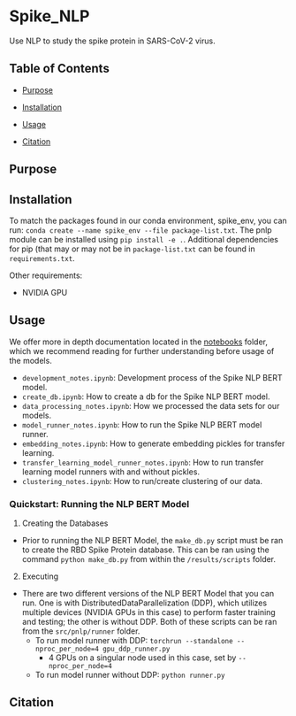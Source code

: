 # Spike_NLP
Use NLP to study the spike protein in SARS-CoV-2 virus.

## Table of Contents
* [Purpose](https://github.com/hubin-keio/Spike_NLP?tab=readme-ov-file#purpose)

* [Installation](https://github.com/hubin-keio/Spike_NLP?tab=readme-ov-file#installation)

* [Usage](https://github.com/hubin-keio/Spike_NLP?tab=readme-ov-file#usage)

* [Citation](https://github.com/hubin-keio/Spike_NLP?tab=readme-ov-file#citation)

## Purpose


## Installation 
To match the packages found in our conda environment, spike_env, you can run: `conda create --name spike_env --file package-list.txt`. The pnlp module can be installed using `pip install -e .`. Additional dependencies for pip (that may or may not be in `package-list.txt` can be found in `requirements.txt`.

Other requirements:
- NVIDIA GPU

## Usage
We offer more in depth documentation located in the [notebooks](https://github.com/hubin-keio/Spike_NLP/tree/master/notebooks) folder, which we recommend reading for further understanding before usage of the models. 
- `development_notes.ipynb`: Development process of the Spike NLP BERT model.
- `create_db.ipynb`: How to create a db for the Spike NLP BERT model.
- `data_processing_notes.ipynb`: How we processed the data sets for our models.
- `model_runner_notes.ipynb`: How to run the Spike NLP BERT model runner.
- `embedding_notes.ipynb`: How to generate embedding pickles for transfer learning.
- `transfer_learning_model_runner_notes.ipynb`: How to run transfer learning model runners with and without pickles.
- `clustering_notes.ipynb`: How to run/create clustering of our data.

### Quickstart: Running the NLP BERT Model
1) Creating the Databases
  * Prior to running the NLP BERT Model, the `make_db.py` script must be ran to create the RBD Spike Protein database. This can be ran using the command `python make_db.py` from within the `/results/scripts` folder.
2) Executing
  * There are two different versions of the NLP BERT Model that you can run. One is with DistributedDataParallelization (DDP), which utilizes multiple devices (NVIDIA GPUs in this case) to perform faster training and testing; the other is without DDP. Both of these scripts can be ran from the `src/pnlp/runner` folder.
    * To run model runner with DDP: `torchrun --standalone --nproc_per_node=4 gpu_ddp_runner.py`
      * 4 GPUs on a singular node used in this case, set by `--nproc_per_node=4`
    * To run model runner without DDP: `python runner.py`

## Citation
